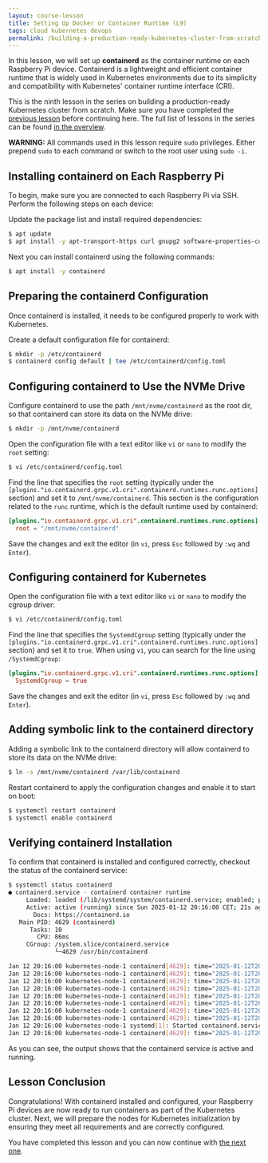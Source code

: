 ```yaml
---
layout: course-lesson
title: Setting Up Docker or Container Runtime (L9)
tags: cloud kubernetes devops
permalink: /building-a-production-ready-kubernetes-cluster-from-scratch/lesson-9
---
```


In this lesson, we will set up **containerd** as the container runtime on each
Raspberry Pi device. Containerd is a lightweight and efficient container runtime
that is widely used in Kubernetes environments due to its simplicity and
compatibility with Kubernetes' container runtime interface (CRI).

This is the ninth lesson in the series on building a production-ready Kubernetes
cluster from scratch. Make sure you have completed the
[previous lesson](/building-a-production-ready-kubernetes-cluster-from-scratch/lesson-8)
before continuing here. The full list of lessons in the series can be found
[in the overview](/building-a-production-ready-kubernetes-cluster-from-scratch).

<div class="alert-warning" role="alert">
<strong>WARNING:</strong> All commands used in this lesson require <code>sudo</code> privileges.
Either prepend <code>sudo</code> to each command or switch to the root user using <code>sudo -i</code>.
</div>

## Installing containerd on Each Raspberry Pi

To begin, make sure you are connected to each Raspberry Pi via SSH. Perform the
following steps on each device:

Update the package list and install required dependencies:

```bash
$ apt update
$ apt install -y apt-transport-https curl gnupg2 software-properties-common
```

Next you can install containerd using the following commands:

```bash
$ apt install -y containerd
```

## Preparing the containerd Configuration

Once containerd is installed, it needs to be configured properly to work with
Kubernetes.

Create a default configuration file for containerd:

```bash
$ mkdir -p /etc/containerd
$ containerd config default | tee /etc/containerd/config.toml
```

## Configuring containerd to Use the NVMe Drive

Configure containerd to use the path `/mnt/nvme/containerd` as the root dir, so that
containerd can store its data on the NVMe drive:

```bash
$ mkdir -p /mnt/nvme/containerd
```

Open the configuration file with a text editor like `vi` or `nano` to modify the
`root` setting:

```bash
$ vi /etc/containerd/config.toml
```

Find the line that specifies the `root` setting (typically under the
`[plugins."io.containerd.grpc.v1.cri".containerd.runtimes.runc.options]`
section) and set it to `/mnt/nvme/containerd`. This section is the configuration related to
the `runc` runtime, which is the default runtime used by containerd:

```toml
[plugins."io.containerd.grpc.v1.cri".containerd.runtimes.runc.options]
  root = "/mnt/nvme/containerd"
```

Save the changes and exit the editor (in `vi`, press `Esc` followed by `:wq` and
`Enter`).

## Configuring containerd for Kubernetes

Open the configuration file with a text editor like `vi` or `nano` to modify the
cgroup driver:

```bash
$ vi /etc/containerd/config.toml
```

Find the line that specifies the `SystemdCgroup` setting (typically under the
`[plugins."io.containerd.grpc.v1.cri".containerd.runtimes.runc.options]`
section) and set it to `true`. When using `vi`, you can search for the line
using `/SystemdCgroup`:

```toml
[plugins."io.containerd.grpc.v1.cri".containerd.runtimes.runc.options]
  SystemdCgroup = true
```

Save the changes and exit the editor (in `vi`, press `Esc` followed by `:wq` and
`Enter`).

## Adding symbolic link to the containerd directory

Adding a symbolic link to the containerd directory will allow containerd to
store its data on the NVMe drive:

```bash
$ ln -s /mnt/nvme/containerd /var/lib/containerd
```

Restart containerd to apply the configuration changes and enable it to start on
boot:

```bash
$ systemctl restart containerd
$ systemctl enable containerd
```

## Verifying containerd Installation

To confirm that containerd is installed and configured correctly, checkout the
status of the containerd service:

```bash
$ systemctl status containerd
● containerd.service - containerd container runtime
     Loaded: loaded (/lib/systemd/system/containerd.service; enabled; preset: enabled)
     Active: active (running) since Sun 2025-01-12 20:16:00 CET; 21s ago
       Docs: https://containerd.io
   Main PID: 4629 (containerd)
      Tasks: 10
        CPU: 86ms
     CGroup: /system.slice/containerd.service
             └─4629 /usr/bin/containerd

Jan 12 20:16:00 kubernetes-node-1 containerd[4629]: time="2025-01-12T20:16:00.483721289+01:00" level=info msg="Start subscribing containerd event"
Jan 12 20:16:00 kubernetes-node-1 containerd[4629]: time="2025-01-12T20:16:00.483770622+01:00" level=info msg="Start recovering state"
Jan 12 20:16:00 kubernetes-node-1 containerd[4629]: time="2025-01-12T20:16:00.483840678+01:00" level=info msg="Start event monitor"
Jan 12 20:16:00 kubernetes-node-1 containerd[4629]: time="2025-01-12T20:16:00.483866549+01:00" level=info msg="Start snapshots syncer"
Jan 12 20:16:00 kubernetes-node-1 containerd[4629]: time="2025-01-12T20:16:00.483879086+01:00" level=info msg="Start cni network conf syncer for default"
Jan 12 20:16:00 kubernetes-node-1 containerd[4629]: time="2025-01-12T20:16:00.483890030+01:00" level=info msg="Start streaming server"
Jan 12 20:16:00 kubernetes-node-1 containerd[4629]: time="2025-01-12T20:16:00.484237568+01:00" level=info msg=serving... address=/run/containerd/containerd.sock.ttrpc
Jan 12 20:16:00 kubernetes-node-1 containerd[4629]: time="2025-01-12T20:16:00.484282883+01:00" level=info msg=serving... address=/run/containerd/containerd.sock
Jan 12 20:16:00 kubernetes-node-1 systemd[1]: Started containerd.service - containerd container runtime.
Jan 12 20:16:00 kubernetes-node-1 containerd[4629]: time="2025-01-12T20:16:00.485584240+01:00" level=info msg="containerd successfully booted in 0.038755s"
```

As you can see, the output shows that the containerd service is active and
running.

## Lesson Conclusion

Congratulations! With containerd installed and configured, your Raspberry Pi
devices are now ready to run containers as part of the Kubernetes cluster. Next,
we will prepare the nodes for Kubernetes initialization by ensuring they meet
all requirements and are correctly configured.

You have completed this lesson and you can now continue with
[the next one](/building-a-production-ready-kubernetes-cluster-from-scratch/lesson-10).
